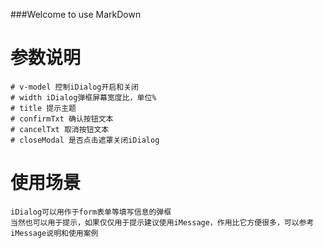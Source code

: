 ###Welcome to use MarkDown

# 参数说明
	# v-model 控制iDialog开启和关闭
	# width iDialog弹框屏幕宽度比，单位%
	# title 提示主题
	# confirmTxt 确认按钮文本
	# cancelTxt 取消按钮文本
	# closeModal 是否点击遮罩关闭iDialog
	
# 使用场景
	iDialog可以用作于form表单等填写信息的弹框
	当然也可以用于提示，如果仅仅用于提示建议使用iMessage，作用比它方便很多，可以参考iMessage说明和使用案例

